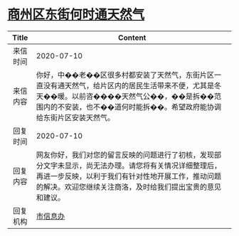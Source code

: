 # <a href="http://www.shangluo.gov.cn/zmhd/ldxxxx.jsp?urltype=leadermail.LeaderMailContentUrl&wbtreeid=1112&leadermailid=6153">商州区东街何时通天然气</a>
| Title |                                                       Content                                                       |
|:-----:|---------------------------------------------------------------------------------------------------------------------|
| 来信时间  | 2020-07-10                                                                                                          |
| 来信内容  | 你好，中��老��区很多村都安装了天然气，东街片区一直没有通天然气，给片区内的居民生活带来不便，尤其是冬天��暖。以前咨����天然气公��，��是拆��范围内的不安装，也不��道何时能拆��。希望政府能协调给东街片区安装天然气。 |
| 回复时间  | 2020-07-10                                                                                                          |
| 回复内容  | 网友你好，我们对您的留言反映的问题进行了初核，发现部分文字未显示，尚无法办理。请您将有关情况详细整理后，再进一步反映，以利于我们有针对性地开展工作，推动问题的解决。欢迎您继续关注商洛，及时给我们提出宝贵的意见和建议。        |
| 回复机构  | <a href="../../categories/agencies/市信息办.md">市信息办</a>                                                                  |